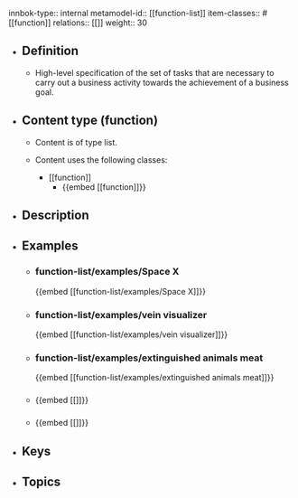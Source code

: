 innbok-type:: internal
metamodel-id:: [[function-list]]
item-classes:: #[[function]]
relations:: [[]]
weight:: 30

- ## Definition
  - High-level specification of the set of tasks that are necessary to carry out a business activity towards the achievement of a business goal.
- ## Content type (function)
  - Content is of type list.
  
  - Content uses the following classes:
    - [[function]]
      - {{embed [[function]]}}
  
- ## Description
- ## Examples
  - ### function-list/examples/Space X
    {{embed [[function-list/examples/Space X]]}}
  - ### function-list/examples/vein visualizer
    {{embed [[function-list/examples/vein visualizer]]}}
  - ### function-list/examples/extinguished animals meat
    {{embed [[function-list/examples/extinguished animals meat]]}}
  - ### 
    {{embed [[]]}}
  - ### 
    {{embed [[]]}}
  
- ## Keys
  
- ## Topics
  

